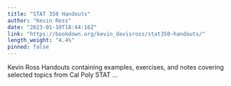 ```yaml
---
title: "STAT 350 Handouts"
author: "Kevin Ross"
date: "2023-01-10T18:44:16Z"
link: "https://bookdown.org/kevin_davisross/stat350-handouts/"
length_weight: "4.4%"
pinned: false
---
```


Kevin Ross Handouts containing examples, exercises, and notes covering selected topics from Cal Poly STAT ...
